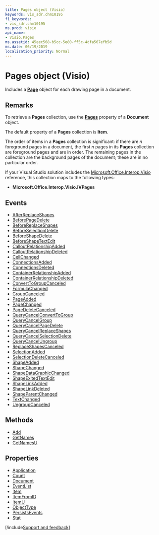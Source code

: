 ```yaml
---
title: Pages object (Visio)
keywords: vis_sdr.chm10195
f1_keywords:
- vis_sdr.chm10195
ms.prod: visio
api_name:
- Visio.Pages
ms.assetid: 45eec568-b5cc-5e80-ff5c-4dfa567efb5d
ms.date: 06/19/2019
localization_priority: Normal
---
```



# Pages object (Visio)

Includes a **[Page](Visio.Page.md)** object for each drawing page in a document.


## Remarks

To retrieve a **Pages** collection, use the **[Pages](visio.document.pages.md)** property of a **Document** object.

The default property of a **Pages** collection is **Item**.

The order of items in a **Pages** collection is significant: if there are _n_ foreground pages in a document, the first _n_ pages in its **Pages** collection are foreground pages and are in order. The remaining pages in the collection are the background pages of the document; these are in no particular order.

If your Visual Studio solution includes the [Microsoft.Office.Interop.Visio](https://docs.microsoft.com/visualstudio/vsto/office-primary-interop-assemblies?view=vs-2019) reference, this collection maps to the following types:

- **Microsoft.Office.Interop.Visio.IVPages**
    

## Events

-  [AfterReplaceShapes](Visio.pages.afterreplaceshapes.md)
-  [BeforePageDelete](Visio.Pages.BeforePageDelete.md)
-  [BeforeReplaceShapes](Visio.pages.beforereplaceshapes.md)
-  [BeforeSelectionDelete](Visio.Pages.BeforeSelectionDelete.md)
-  [BeforeShapeDelete](Visio.Pages.BeforeShapeDelete.md)
-  [BeforeShapeTextEdit](Visio.Pages.BeforeShapeTextEdit.md)
-  [CalloutRelationshipAdded](Visio.Pages.CalloutRelationshipAdded.md)
-  [CalloutRelationshipDeleted](Visio.Pages.CalloutRelationshipDeleted.md)
-  [CellChanged](Visio.Pages.CellChanged.md)
-  [ConnectionsAdded](Visio.Pages.ConnectionsAdded.md)
-  [ConnectionsDeleted](Visio.Pages.ConnectionsDeleted.md)
-  [ContainerRelationshipAdded](Visio.Pages.ContainerRelationshipAdded.md)
-  [ContainerRelationshipDeleted](Visio.Pages.ContainerRelationshipDeleted.md)
-  [ConvertToGroupCanceled](Visio.Pages.ConvertToGroupCanceled.md)
-  [FormulaChanged](Visio.Pages.FormulaChanged.md)
-  [GroupCanceled](Visio.Pages.GroupCanceled.md)
-  [PageAdded](Visio.Pages.PageAdded.md)
-  [PageChanged](Visio.Pages.PageChanged.md)
-  [PageDeleteCanceled](Visio.Pages.PageDeleteCanceled.md)
-  [QueryCancelConvertToGroup](Visio.Pages.QueryCancelConvertToGroup.md)
-  [QueryCancelGroup](Visio.Pages.QueryCancelGroup.md)
-  [QueryCancelPageDelete](Visio.Pages.QueryCancelPageDelete.md)
-  [QueryCancelReplaceShapes](Visio.pages.querycancelreplaceshapes.md)
-  [QueryCancelSelectionDelete](Visio.Pages.QueryCancelSelectionDelete.md)
-  [QueryCancelUngroup](Visio.Pages.QueryCancelUngroup.md)
-  [ReplaceShapesCanceled](Visio.pages.replaceshapescanceled.md)
-  [SelectionAdded](Visio.Pages.SelectionAdded.md)
-  [SelectionDeleteCanceled](Visio.Pages.SelectionDeleteCanceled.md)
-  [ShapeAdded](Visio.Pages.ShapeAdded.md)
-  [ShapeChanged](Visio.Pages.ShapeChanged.md)
-  [ShapeDataGraphicChanged](Visio.Pages.ShapeDataGraphicChanged.md)
-  [ShapeExitedTextEdit](Visio.Pages.ShapeExitedTextEdit.md)
-  [ShapeLinkAdded](Visio.Pages.ShapeLinkAdded.md)
-  [ShapeLinkDeleted](Visio.Pages.ShapeLinkDeleted.md)
-  [ShapeParentChanged](Visio.Pages.ShapeParentChanged.md)
-  [TextChanged](Visio.Pages.TextChanged.md)
-  [UngroupCanceled](Visio.Pages.UngroupCanceled.md)

## Methods

-  [Add](Visio.Pages.Add.md)
-  [GetNames](Visio.Pages.GetNames.md)
-  [GetNamesU](Visio.Pages.GetNamesU.md)

## Properties

-  [Application](Visio.Pages.Application.md)
-  [Count](Visio.Pages.Count.md)
-  [Document](Visio.Pages.Document.md)
-  [EventList](Visio.Pages.EventList.md)
-  [Item](Visio.Pages.Item.md)
-  [ItemFromID](Visio.Pages.ItemFromID.md)
-  [ItemU](Visio.Pages.ItemU.md)
-  [ObjectType](Visio.Pages.ObjectType.md)
-  [PersistsEvents](Visio.Pages.PersistsEvents.md)
-  [Stat](Visio.Pages.Stat.md)


[!include[Support and feedback](~/includes/feedback-boilerplate.md)]
